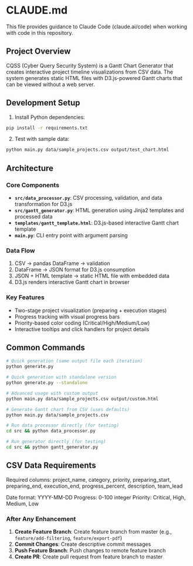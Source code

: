 # CLAUDE.md

This file provides guidance to Claude Code (claude.ai/code) when working with code in this repository.

## Project Overview

CQSS (Cyber Query Security System) is a Gantt Chart Generator that creates interactive project timeline visualizations from CSV data. The system generates static HTML files with D3.js-powered Gantt charts that can be viewed without a web server.

## Development Setup

1. Install Python dependencies:
```bash
pip install -r requirements.txt
```

2. Test with sample data:
```bash
python main.py data/sample_projects.csv output/test_chart.html
```

## Architecture

### Core Components

- **`src/data_processor.py`**: CSV processing, validation, and data transformation for D3.js
- **`src/gantt_generator.py`**: HTML generation using Jinja2 templates and processed data
- **`templates/gantt_template.html`**: D3.js-based interactive Gantt chart template
- **`main.py`**: CLI entry point with argument parsing

### Data Flow

1. CSV → pandas DataFrame → validation
2. DataFrame → JSON format for D3.js consumption
3. JSON + HTML template → static HTML file with embedded data
4. D3.js renders interactive Gantt chart in browser

### Key Features

- Two-stage project visualization (preparing + execution stages)
- Progress tracking with visual progress bars
- Priority-based color coding (Critical/High/Medium/Low)
- Interactive tooltips and click handlers for project details

## Common Commands

```bash
# Quick generation (same output file each iteration)
python generate.py

# Quick generation with standalone version
python generate.py --standalone

# Advanced usage with custom output
python main.py data/sample_projects.csv output/custom.html

# Generate Gantt chart from CSV (uses defaults)
python main.py data/sample_projects.csv

# Run data processor directly (for testing)
cd src && python data_processor.py

# Run generator directly (for testing)  
cd src && python gantt_generator.py
```

## CSV Data Requirements

Required columns: project_name, category, priority, preparing_start, preparing_end, execution_end, progress_percent, description, team_lead

Date format: YYYY-MM-DD
Progress: 0-100 integer
Priority: Critical, High, Medium, Low

### After Any Enhancement
1. **Create Feature Branch**: Create feature branch from master (e.g., `feature/add-filtering`, `feature/export-pdf`)
2. **Commit Changes**: Create descriptive commit messages
3. **Push Feature Branch**: Push changes to remote feature branch
4. **Create PR**: Create pull request from feature branch to master
